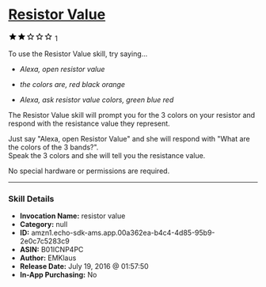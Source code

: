 # [Resistor Value](http://alexa.amazon.com/#skills/amzn1.echo-sdk-ams.app.00a362ea-b4c4-4d85-95b9-2e0c7c5283c9)
![2 stars](../../images/ic_star_black_18dp_1x.png)![2 stars](../../images/ic_star_black_18dp_1x.png)![2 stars](../../images/ic_star_border_black_18dp_1x.png)![2 stars](../../images/ic_star_border_black_18dp_1x.png)![2 stars](../../images/ic_star_border_black_18dp_1x.png) 1

To use the Resistor Value skill, try saying...

* *Alexa, open resistor value*

* *the colors are, red black orange*

* *Alexa, ask resistor value colors, green blue red*

The Resistor Value skill will prompt you for the 3 colors on your resistor and 
respond with the resistance value they represent. 

Just say "Alexa, open Resistor Value" and she will respond with 
"What are the colors of the 3 bands?".  
Speak the 3 colors and she will tell you the resistance value.

No special hardware or permissions are required.

***

### Skill Details

* **Invocation Name:** resistor value
* **Category:** null
* **ID:** amzn1.echo-sdk-ams.app.00a362ea-b4c4-4d85-95b9-2e0c7c5283c9
* **ASIN:** B01ICNP4PC
* **Author:** EMKlaus
* **Release Date:** July 19, 2016 @ 01:57:50
* **In-App Purchasing:** No
